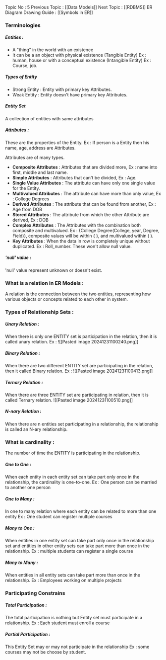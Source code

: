 Topic No : 5
Previous Topic : [[Data Models]]
Next Topic : [[RDBMS]]
ER Diagram Drawing Guide : [[Symbols in ER]]

### Terminologies

##### Entities :
- A "thing" in the world with an existence
- It can be a an object with physical existence (Tangible Entity)  Ex : human, house or with a conceptual existence (Intangible Entity) Ex : Course, job.

##### Types of Entity 
- Strong Entity : Entity with primary key Attributes.
- Weak Entity : Entity doesn't have primary key Attributes.

##### Entity Set
A collection of entities with same attributes

##### Attributes :
These are the properties of the Entity.
Ex : If person is a Entity then his name, age, address are Attributes.

Attributes are of many types.
- **Composite Attributes** : Attributes that are divided more, Ex : name into first, middle and last name.
- **Simple Attributes** : Attributes that can't be divided, Ex : Age.
- **Single Value Attributes** : The attribute can have only one single value for the Entity.
- **Multivalued Attributes** : The attribute can have more than only value, Ex : College Degrees
- **Derived Attributes** : The attribute that can be found from another, Ex : Age from DOB
- **Stored Attributes** : The attribute from which the other Attribute are derived, Ex : DOB
- **Complex Attributes** : The Attributes with the combination both composite and multivalued.
	Ex : {College Degree(College, year, Degree, Field)}, composite values will be within { }, and multivalued within ( ).
- **Key Attributes** : When the data in row is completely unique without duplicated. Ex : Roll_number. These won't allow null value.

##### 'null' value :
'null' value represent unknown or doesn't exist. 

### What is a relation in ER Models :
A relation is the connection between the two entities, representing how various objects or concepts related to each other in system.

### Types of Relationship Sets :

##### Unary Relation : 
When there is only one ENTITY set is participation in the relation, then it is called unary relation.
Ex : 
![[Pasted image 20241231100240.png]]

##### Binary Relation : 
When there are two different ENTITY set are participating in the relation, then it called Binary relation.
Ex : 
![[Pasted image 20241231100413.png]]
##### Ternary Relation :
When there are three ENTITY set are participating in relation, then it is called Ternary relation.
![[Pasted image 20241231100510.png]]

##### N-nary Relation : 
When there are n entities set participating in a relationship, the relationship is called an N-ary relationship.

### What is cardinality :
The number of time the ENTITY is participating in the relationship.
##### One to One : 
When each entity in each entity set can take part only once in the relationship, the cardinality is one-to-one.
Ex : One person can be married to another one person
##### One to Many : 
In one to many relation where each entity can be related to more than one entity
Ex : One student can register multiple courses
##### Many to One :
When entities in one entity set can take part only once in the relationship set and entities in other entity sets can take part more than once in the relationship.
Ex : multiple students can register a single course
##### Many to Many :
When entities in all entity sets can take part more than once in the relationship.
Ex : Employees working on multiple projects

### Participating Constrains
##### Total Participation :
The total participation is nothing but Entity set must participate in a relationship.
Ex : Each student must enroll a course

##### Partial Participation :
This Entity Set may or may not participate in the relationship
Ex : some courses may not be choose by student.